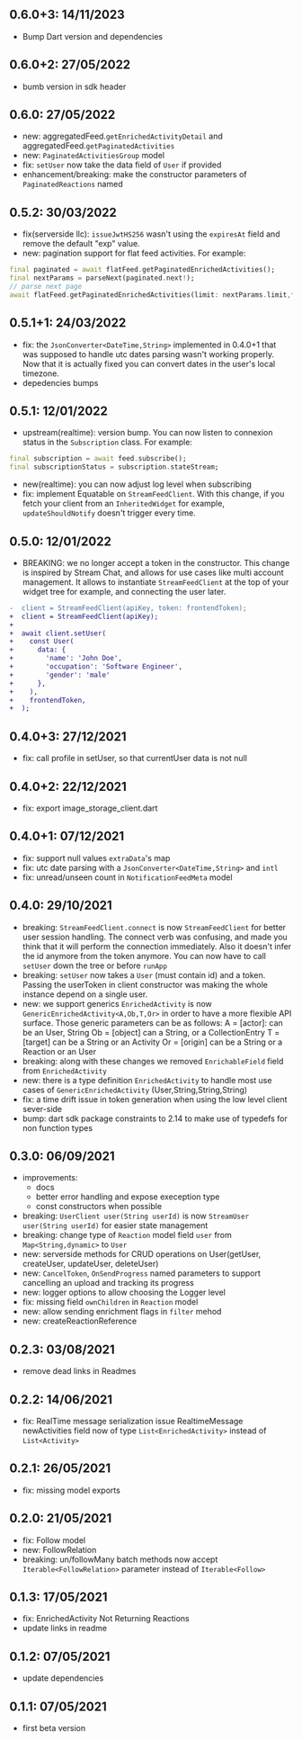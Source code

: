 ## 0.6.0+3: 14/11/2023
- Bump Dart version and dependencies

## 0.6.0+2: 27/05/2022
- bumb version in sdk header

## 0.6.0: 27/05/2022

- new: aggregatedFeed.`getEnrichedActivityDetail` and aggregatedFeed.`getPaginatedActivities`
- new: `PaginatedActivitiesGroup` model
- fix: `setUser` now take the data field of `User` if provided
- enhancement/breaking: make the constructor parameters of `PaginatedReactions` named

## 0.5.2: 30/03/2022

- fix(serverside llc): `issueJwtHS256` wasn't using the `expiresAt` field and remove the default "exp" value.
- new: pagination support for flat feed activities. For example:
```dart
final paginated = await flatFeed.getPaginatedEnrichedActivities();
final nextParams = parseNext(paginated.next!);
// parse next page
await flatFeed.getPaginatedEnrichedActivities(limit: nextParams.limit,filter: nextParams.idLT);
```

## 0.5.1+1: 24/03/2022

- fix: the `JsonConverter<DateTime,String>` implemented in 0.4.0+1 that was supposed to handle utc dates parsing wasn't working properly. Now that it is actually fixed you can convert dates in the user's local timezone.
- depedencies bumps
  
## 0.5.1: 12/01/2022

- upstream(realtime): version bump. You can now listen to connexion status in the `Subscription` class. For example:
  
```dart
final subscription = await feed.subscribe();
final subscriptionStatus = subscription.stateStream;
```
- new(realtime): you can now adjust log level when subscribing
- fix: implement Equatable on `StreamFeedClient`. With this change, if you fetch your client from an `InheritedWidget` for example, `updateShouldNotify` doesn't trigger every time.


## 0.5.0: 12/01/2022

- BREAKING: we no longer accept a token in the constructor. This change is inspired by Stream Chat, and allows for use cases like multi account management. It allows to instantiate `StreamFeedClient` at the top of your widget tree for example, and connecting the user later.
  
```diff
-  client = StreamFeedClient(apiKey, token: frontendToken);
+  client = StreamFeedClient(apiKey);
+
+  await client.setUser(
+    const User(
+      data: {
+        'name': 'John Doe',
+        'occupation': 'Software Engineer',
+        'gender': 'male'
+      },
+    ),
+    frontendToken,
+  );
```


## 0.4.0+3: 27/12/2021

- fix: call profile in setUser, so that currentUser data is not null


## 0.4.0+2: 22/12/2021

- fix: export image_storage_client.dart


## 0.4.0+1: 07/12/2021

- fix: support null values `extraData`'s map
- fix: utc date parsing with a `JsonConverter<DateTime,String>` and `intl`
- fix: unread/unseen count in `NotificationFeedMeta` model


## 0.4.0: 29/10/2021

- breaking: `StreamFeedClient.connect` is now `StreamFeedClient` for better user session handling.
The connect verb was confusing, and made you think that it will perform the connection immediately. Also it doesn't infer the id anymore from the token anymore. You can now have to call `setUser` down the tree or before `runApp`
- breaking: `setUser` now takes a `User` (must contain id) and a token. Passing the userToken in client constructor was making the whole instance depend on a single user.
- new: we support generics
`EnrichedActivity` is now `GenericEnrichedActivity<A,Ob,T,Or>` in order to have a more flexible API surface. Those generic parameters can be as follows:
A = [actor]: can be an User, String
Ob = [object] can a String, or a CollectionEntry
T = [target] can be a String or an Activity
Or = [origin] can be a String or a Reaction or an User
- breaking: along with these changes we removed `EnrichableField` field from `EnrichedActivity` 
- new: there is a type definition `EnrichedActivity` to handle most use cases of `GenericEnrichedActivity` (User,String,String,String)
- fix: a time drift issue in token generation when using the low level client sever-side
- bump: dart sdk package constraints to 2.14 to make use of typedefs for non function types


## 0.3.0: 06/09/2021

- improvements: 
  - docs
  - better error handling and expose exeception type
  - const constructors when possible
- breaking: `UserClient user(String userId)` is now `StreamUser user(String userId)` for easier state management
- breaking: change type of `Reaction` model field `user` from  `Map<String,dynamic>` to `User`
- new: serverside methods for CRUD operations on User(getUser, createUser, updateUser, deleteUser)
- new: `CancelToken`, `OnSendProgress` named parameters to support cancelling an upload and tracking its progress
- new: logger options to allow choosing the Logger level
- fix: missing field `ownChildren` in `Reaction` model
- new: allow sending enrichment flags in `filter` mehod
- new: createReactionReference
  
## 0.2.3: 03/08/2021

- remove dead links in Readmes
  
## 0.2.2: 14/06/2021

- fix: RealTime message serialization issue
RealtimeMessage newActivities field now of type `List<EnrichedActivity>` instead of `List<Activity>`

## 0.2.1: 26/05/2021

- fix: missing model exports

## 0.2.0: 21/05/2021

- fix: Follow model
- new: FollowRelation 
- breaking: un/followMany batch methods now accept `Iterable<FollowRelation>` parameter instead of `Iterable<Follow>`

## 0.1.3: 17/05/2021

- fix: EnrichedActivity Not Returning Reactions 
- update links in readme

## 0.1.2: 07/05/2021

- update dependencies

## 0.1.1: 07/05/2021

- first beta version